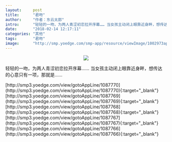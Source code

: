 ```yaml
---
layout:     post
title:      "君吻"
author:     "作者：东云太郎"
intro:      "轻轻的一吻，为两人青涩初恋拉开序幕…… 当女孩主动闭上眼靠近身畔，想传达的心意只有一项，那就是……"
date:       "2018-02-14 12:17:11"
categories: "其他"
tags:       "君吻"
image:      "http://smp.yoedge.com/smp-app/resource/viewImage/1002973appline.png"
---
```

<div style="text-align: center">
<p><img src="http://smp.yoedge.com/smp-app/resource/viewImage/1002973appline.png"/></p>
</div>
<p class="post-meta">
<span>轻轻的一吻，为两人青涩初恋拉开序幕…… 当女孩主动闭上眼靠近身畔，想传达的心意只有一项，那就是……</span>
</p>
[http://smp3.yoedge.com/view/gotoAppLine/1087770](http://smp3.yoedge.com/view/gotoAppLine/1087770){:target="_blank"}
[http://smp3.yoedge.com/view/gotoAppLine/1087769](http://smp3.yoedge.com/view/gotoAppLine/1087769){:target="_blank"}
[http://smp3.yoedge.com/view/gotoAppLine/1087768](http://smp3.yoedge.com/view/gotoAppLine/1087768){:target="_blank"}
[http://smp3.yoedge.com/view/gotoAppLine/1087767](http://smp3.yoedge.com/view/gotoAppLine/1087767){:target="_blank"}
[http://smp3.yoedge.com/view/gotoAppLine/1087766](http://smp3.yoedge.com/view/gotoAppLine/1087766){:target="_blank"}


